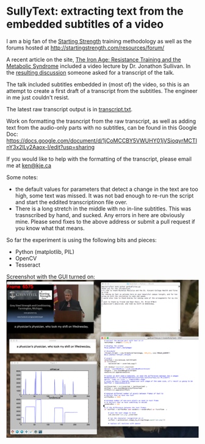 # SullyText: extracting text from the embedded subtitles of a video

I am a big fan of the [Starting Strength](http://www.startingstrength.com) training methodology as well as the forums hosted at http://startingstrength.com/resources/forum/

A recent article on the site, [The Iron Age: Resistance Training and the Metabolic Syndrome](http://startingstrength.com/index.php/site/the_iron_age_resistance_training_and_the_metabolic_syndrome) included a video lecture by Dr. Jonathon Sullivan. In the [resulting discussion](http://startingstrength.com/resources/forum/showthread.php?t=54563) someone asked for a transcript of the talk.

The talk included subtitles embedded in (most of) the video, so this is an attempt to create a first draft of a transcript from the subtitles. The engineer in me just couldn't resist.

The latest raw transcript output is in [transcript.txt](https://raw.githubusercontent.com/kejaed/SullyText/master/transcript.txt).

Work on formatting the trasncript from the raw transcript, as well as adding text from the audio-only parts with no subtitles, can be found in this Google Doc:
https://docs.google.com/document/d/1jCoMCCBY5VWUHY01jVSioqyrMCTInY3x2lLy2Aaox-I/edit?usp=sharing

If you would like to help with the formatting of the transcript, please email me at ken@kje.ca

Some notes:
* the default values for parameters that detect a change in the text are too high, some text was missed. It was not bad enough to re-run the script and start the eddited transcriptinon file over.
* There is a long stretch in the middle with no in-line subtitles. This was trasnscribed by hand, and sucked. Any errors in here are obviously mine. Please send fixes to the above address or submit a pull request if you know what that means.

So far the experiment is using the following bits and pieces:

* Python (matplotlib, PIL)
* OpenCV
* Tesseract

Screenshot with the GUI turned on:
![Screenshot of code running](https://raw.githubusercontent.com/kejaed/SullyText/master/running.png)
